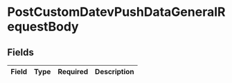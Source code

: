 # PostCustomDatevPushDataGeneralRequestBody


## Fields

| Field       | Type        | Required    | Description |
| ----------- | ----------- | ----------- | ----------- |